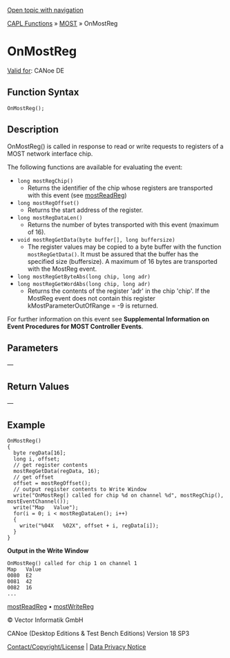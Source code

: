 [Open topic with navigation](../../../../../CANoeDEFamily.htm#Topics/CAPLFunctions/MOST/EventProcedures/CAPLfunctionOnMOSTReg.md)

[CAPL Functions](../../CAPLfunctions.md) » [MOST](../CAPLfunctionsMOSTOverview.md) » OnMostReg

# OnMostReg

[Valid for](../../../Shared/FeatureAvailability.md): CANoe DE

## Function Syntax

```plaintext
OnMostReg();
```

## Description

OnMostReg() is called in response to read or write requests to registers of a MOST network interface chip.

The following functions are available for evaluating the event:

- `long mostRegChip()`
  - Returns the identifier of the chip whose registers are transported with this event (see [mostReadReg](../Functions/CAPLfunctionMOSTReadReg.md))
- `long mostRegOffset()`
  - Returns the start address of the register.
- `long mostRegDataLen()`
  - Returns the number of bytes transported with this event (maximum of 16).
- `void mostRegGetData(byte buffer[], long buffersize)`
  - The register values may be copied to a byte buffer with the function `mostRegGetData()`. It must be assured that the buffer has the specified size (buffersize). A maximum of 16 bytes are transported with the MostReg event.
- `long mostRegGetByteAbs(long chip, long adr)`
- `long mostRegGetWordAbs(long chip, long adr)`
  - Returns the contents of the register 'adr' in the chip 'chip'. If the MostReg event does not contain this register kMostParameterOutOfRange = -9 is returned.

For further information on this event see **Supplemental Information on Event Procedures for MOST Controller Events**.

## Parameters

—

## Return Values

—

## Example

```plaintext
OnMostReg()
{
  byte regData[16];
  long i, offset;
  // get register contents
  mostRegGetData(regData, 16);
  // get offset
  offset = mostRegOffset();
  // output register contents to Write Window
  write("OnMostReg() called for chip %d on channel %d", mostRegChip(), mostEventChannel());
  write("Map   Value");
  for(i = 0; i < mostRegDataLen(); i++)
  {
    write("%04X   %02X", offset + i, regData[i]);
  }
}
```

**Output in the Write Window**

```plaintext
OnMostReg() called for chip 1 on channel 1
Map   Value
0080  E2
0081  42
0082  16
...
```

[mostReadReg](../Functions/CAPLfunctionMOSTReadReg.md) • [mostWriteReg](../Functions/CAPLfunctionMOSTWriteReg.md)

© Vector Informatik GmbH

CANoe (Desktop Editions & Test Bench Editions) Version 18 SP3

[Contact/Copyright/License](../../../Shared/ContactCopyrightLicense.md) | [Data Privacy Notice](https://www.vector.com/int/en/company/get-info/privacy-policy/)